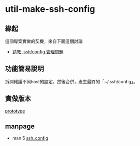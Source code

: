 # util-make-ssh-config


## 緣起

這個專案實做的契機，來自下面這個討論

* [請教 .ssh/config 管理問題](https://www.ubuntu-tw.org/modules/newbb/viewtopic.php?post_id=354860#forumpost354860)


## 功能簡易說明

拆開維護不同host的設定，然後合併，產生最終的「~/.ssh/config」。


## 實做版本

[prototype](prototype)

## manpage

* man 5 [ssh_config](http://manpages.ubuntu.com/manpages/xenial/en/man5/ssh_config.5.html)

